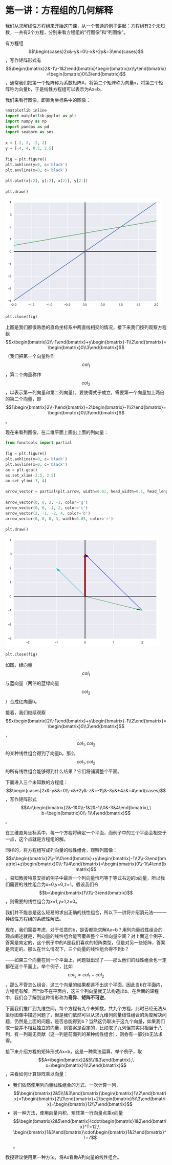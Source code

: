 ﻿
# 第一讲：方程组的几何解释

我们从求解线性方程组来开始这门课，从一个普通的例子讲起：方程组有2个未知数，一共有2个方程，分别来看方程组的“行图像”和“列图像”。

有方程组$$\begin{cases}2x&-y&=0\\-x&+2y&=3\end{cases}$$，写作矩阵形式有$$\begin{bmatrix}2&-1\\-1&2\end{bmatrix}\begin{bmatrix}x\\y\end{bmatrix}=\begin{bmatrix}0\\3\end{bmatrix}$$，通常我们把第一个矩阵称为系数矩阵A，将第二个矩阵称为向量x，将第三个矩阵称为向量b，于是线性方程组可以表示为Ax=b。

我们来看行图像，即直角坐标系中的图像：


```python
%matplotlib inline
import matplotlib.pyplot as plt
import numpy as np
import pandas as pd
import seaborn as sns

x = [-2, 2, -2, 2]
y = [-4, 4, 0.5, 2.5]

fig = plt.figure()
plt.axhline(y=0, c='black')
plt.axvline(x=0, c='black')

plt.plot(x[:2], y[:2], x[2:], y[2:])

plt.draw()
```


![png](assets/chapter01_1_0.png)



```python
plt.close(fig)
```

上图是我们都很熟悉的直角坐标系中两直线相交的情况，接下来我们按列观察方程组$$x\begin{bmatrix}2\\-1\end{bmatrix}+y\begin{bmatrix}-1\\2\end{bmatrix}=\begin{bmatrix}0\\3\end{bmatrix}$$（我们把第一个向量称作$$col_1$$，第二个向量称作$$col_2$$，以表示第一列向量和第二列向量），要使得式子成立，需要第一个向量加上两倍的第二个向量，即$$1\begin{bmatrix}2\\-1\end{bmatrix}+2\begin{bmatrix}-1\\2\end{bmatrix}=\begin{bmatrix}0\\3\end{bmatrix}$$。

现在来看列图像，在二维平面上画出上面的列向量：


```python
from functools import partial

fig = plt.figure()
plt.axhline(y=0, c='black')
plt.axvline(x=0, c='black')
ax = plt.gca()
ax.set_xlim(-2.5, 2.5)
ax.set_ylim(-3, 4)

arrow_vector = partial(plt.arrow, width=0.01, head_width=0.1, head_length=0.2, length_includes_head=True)

arrow_vector(0, 0, 2, -1, color='g')
arrow_vector(0, 0, -1, 2, color='c')
arrow_vector(2, -1, -2, 4, color='b')
arrow_vector(0, 0, 0, 3, width=0.05, color='r')

plt.draw()
```


![png](assets/chapter01_4_0.png)



```python
plt.close(fig)
```

如图，绿向量$$col_1$$与蓝向量（两倍的蓝绿向量$$col_2$$）合成红向量b。

接着，我们继续观察$$x\begin{bmatrix}2\\-1\end{bmatrix}+y\begin{bmatrix}-1\\2\end{bmatrix}=\begin{bmatrix}0\\3\end{bmatrix}$$，$$col_1,col_2$$的某种线性组合得到了向量b，那么$$col_1,col_2$$的所有线性组合能够得到什么结果？它们将铺满整个平面。

下面进入三个未知数的方程组：$$\begin{cases}2x&-y&&=0\\-x&+2y&-z&=-1\\&-3y&+4z&=4\end{cases}$$，写作矩阵形式$$A=\begin{bmatrix}2&-1&0\\-1&2&-1\\0&-3&4\end{bmatrix},\ b=\begin{bmatrix}0\\-1\\4\end{bmatrix}$$。

在三维直角坐标系中，每一个方程将确定一个平面，而例子中的三个平面会相交于一点，这个点就是方程组的解。

同样的，将方程组写成列向量的线性组合，观察列图像：$$x\begin{bmatrix}2\\-1\\0\end{bmatrix}+y\begin{bmatrix}-1\\2\\-3\end{bmatrix}+z\begin{bmatrix}0\\-1\\4\end{bmatrix}=\begin{bmatrix}0\\-1\\4\end{bmatrix}$$。易知教授特意安排的例子中最后一个列向量恰巧等于等式右边的b向量，所以我们需要的线性组合为x=0,y=0,z=1。假设我们令$$b=\begin{bmatrix}1\\1\\-3\end{bmatrix}$$，则需要的线性组合为x=1,y=1,z=0。

我们并不能总是这么轻易的求出正确的线性组合，所以下一讲将介绍消元法——一种线性方程组的系统性解法。

现在，我们需要考虑，对于任意的b，是否都能求解Ax=b？用列向量线性组合的观点阐述就是，列向量的线性组合能否覆盖整个三维向量空间？对上面这个例子，答案是肯定的，这个例子中的A是我们喜欢的矩阵类型，但是对另一些矩阵，答案是否定的。那么在什么情况下，三个向量的线性组合得不到b？

——如果三个向量在同一个平面上，问题就出现了——那么他们的线性组合也一定都在这个平面上。举个例子，比如$$col_3=col_1+col_2$$，那么不管怎么组合，这三个向量的结果都逃不出这个平面，因此当b在平面内，方程组有解，而当b不在平面内，这三个列向量就无法构造出b。在后面的课程中，我们会了解到这种情形称为**奇异**、**矩阵不可逆**。

下面我们推广到九维空间，每个方程有九个未知数，共九个方程，此时已经无法从坐标图像中描述问题了，但是我们依然可以从求九维列向量线性组合的角度解决问题，仍然是上面的问题，是否总能得到b？当然这仍取决于这九个向量，如果我们取一些并不相互独立的向量，则答案是否定的，比如取了九列但其实只相当于八列，有一列毫无贡献（这一列是前面列的某种线性组合），则会有一部分b无法求得。

接下来介绍方程的矩阵形式Ax=b，这是一种乘法运算，举个例子，取$$A=\begin{bmatrix}2&5\\1&3\end{bmatrix},\ x=\begin{bmatrix}1\\2\end{bmatrix}$$，来看如何计算矩阵乘以向量：

* 我们依然使用列向量线性组合的方式，一次计算一列，$$\begin{bmatrix}2&5\\1&3\end{bmatrix}\begin{bmatrix}1\\2\end{bmatrix}=1\begin{bmatrix}2\\1\end{bmatrix}+2\begin{bmatrix}5\\3\end{bmatrix}=\begin{bmatrix}12\\7\end{bmatrix}$$
* 另一种方法，使用向量内积，矩阵第一行向量点乘x向量$$\begin{bmatrix}2&5\end{bmatrix}\cdot\begin{bmatrix}1&2\end{bmatrix}^T=12,\ \begin{bmatrix}1&3\end{bmatrix}\cdot\begin{bmatrix}1&2\end{bmatrix}^T=7$$。

教授建议使用第一种方法，将Ax看做A列向量的线性组合。
